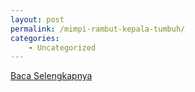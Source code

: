 ```yaml
---
layout: post
permalink: /mimpi-rambut-kepala-tumbuh/
categories:
    - Uncategorized
---
```


[Baca Selengkapnya](/05)